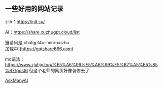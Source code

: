 ## 一些好用的网站记录

zlib：https://intl.su/

AI：https://share.xuzhugpt.cloud/list          

邀请码是 chatgpt4o-mini-xuzhu  
加载中](https://gptshare666.com)  

md语法：https://www.zjuhjy.top/%E5%A6%99%E5%A6%99%E5%B7%A5%E5%85%B7/post6  但这个老师的网页好像装修去了

[AskManyAI](https://askmany.cn/index)


